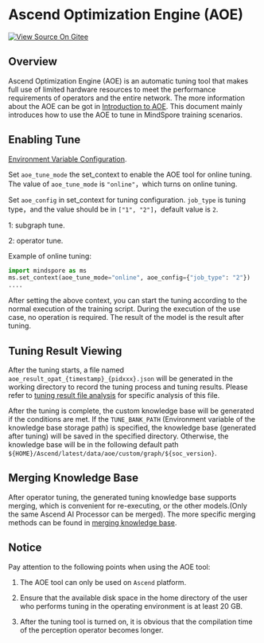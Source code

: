# Ascend Optimization Engine (AOE)

[![View Source On Gitee](https://mindspore-website.obs.cn-north-4.myhuaweicloud.com/website-images/r2.4.10/resource/_static/logo_source_en.svg)](https://gitee.com/mindspore/docs/blob/r2.4.10/docs/mindspore/source_en/model_train/optimize/aoe.md)&nbsp;&nbsp;

## Overview

Ascend Optimization Engine (AOE) is an automatic tuning tool that makes full use of limited hardware resources to meet the performance requirements of operators and the entire network. The more information about the AOE can be got in [Introduction to AOE](https://www.hiascend.com/document/detail/en/canncommercial/700/devtools/auxiliarydevtool/aoe_16_001.html). This document mainly introduces how to use the AOE to tune in MindSpore training scenarios.

## Enabling Tune

[Environment Variable Configuration](https://www.hiascend.com/document/detail/en/canncommercial/700/devtools/auxiliarydevtool/aoe_16_060.html).

Set `aoe_tune_mode` the set_context to enable the AOE tool for online tuning. The value of `aoe_tune_mode` is `"online"`，which turns on online tuning.

Set `aoe_config` in set_context for tuning configuration. `job_type` is tuning type，and the value should be in `["1", "2"]`，default value is `2`.

1: subgraph tune.

2: operator tune.

Example of online tuning:

```python
import mindspore as ms
ms.set_context(aoe_tune_mode="online", aoe_config={"job_type": "2"})
....
```

After setting the above context, you can start the tuning according to the normal execution of the training script. During the execution of the use case, no operation is required. The result of the model is the result after tuning.

## Tuning Result Viewing

After the tuning starts, a file named `aoe_result_opat_{timestamp}_{pidxxx}.json` will be generated in the working directory to record the tuning process and tuning results. Please refer to [tuning result file analysis](https://www.hiascend.com/document/detail/en/canncommercial/700/devtools/auxiliarydevtool/aoe_16_027.html) for specific analysis of this file.

After the tuning is complete, the custom knowledge base will be generated if the conditions are met. If the `TUNE_BANK_PATH` (Environment variable of the knowledge base storage path) is specified, the knowledge base (generated after tuning) will be saved in the specified directory. Otherwise, the knowledge base will be in the following default path `${HOME}/Ascend/latest/data/aoe/custom/graph/${soc_version}`.

## Merging Knowledge Base

After operator tuning, the generated tuning knowledge base supports merging, which is convenient for re-executing, or the other models.(Only the same Ascend AI Processor can be merged). The more specific merging methods can be found in [merging knowledge base](https://www.hiascend.com/document/detail/en/canncommercial/700/devtools/auxiliarydevtool/aoepar_16_063.html).

## Notice

Pay attention to the following points when using the AOE tool:

1. The AOE tool can only be used on `Ascend` platform.

2. Ensure that the available disk space in the home directory of the user who performs tuning in the operating environment is at least 20 GB.

3. After the tuning tool is turned on, it is obvious that the compilation time of the perception operator becomes longer.